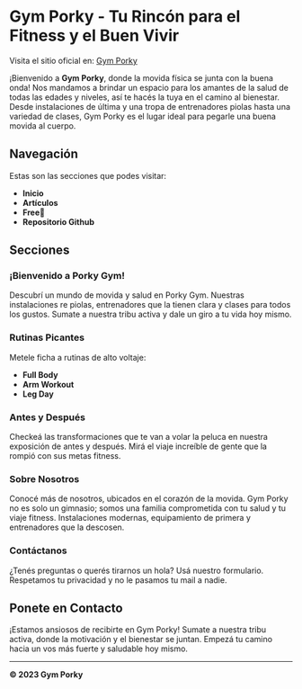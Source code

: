 # Gym Porky - Tu Rincón para el Fitness y el Buen Vivir

Visita el sitio oficial en: [Gym Porky](https://darthpedroo.github.io/GymPorky/)

¡Bienvenido a **Gym Porky**, donde la movida física se junta con la buena onda! Nos mandamos a brindar un espacio para los amantes de la salud de todas las edades y niveles, así te hacés la tuya en el camino al bienestar. Desde instalaciones de última y una tropa de entrenadores piolas hasta una variedad de clases, Gym Porky es el lugar ideal para pegarle una buena movida al cuerpo.

## Navegación

Estas son las secciones que podes visitar:

- **Inicio**
- **Artículos**
- **Free💉**
- **Repositorio Github**

## Secciones

### ¡Bienvenido a Porky Gym!

Descubrí un mundo de movida y salud en Porky Gym. Nuestras instalaciones re piolas, entrenadores que la tienen clara y clases para todos los gustos. Sumate a nuestra tribu activa y dale un giro a tu vida hoy mismo.

### Rutinas Picantes

Metele ficha a rutinas de alto voltaje:
- **Full Body**
- **Arm Workout**
- **Leg Day**

### Antes y Después

Checkeá las transformaciones que te van a volar la peluca en nuestra exposición de antes y después. Mirá el viaje increíble de gente que la rompió con sus metas fitness.

### Sobre Nosotros

Conocé más de nosotros, ubicados en el corazón de la movida. Gym Porky no es solo un gimnasio; somos una familia comprometida con tu salud y tu viaje fitness. Instalaciones modernas, equipamiento de primera y entrenadores que la descosen.

### Contáctanos

¿Tenés preguntas o querés tirarnos un hola? Usá nuestro formulario. Respetamos tu privacidad y no le pasamos tu mail a nadie.

## Ponete en Contacto

¡Estamos ansiosos de recibirte en Gym Porky! Sumate a nuestra tribu activa, donde la motivación y el bienestar se juntan. Empezá tu camino hacia un vos más fuerte y saludable hoy mismo.

---

**© 2023 Gym Porky**

